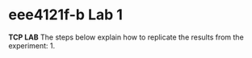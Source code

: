 # eee4121f-b Lab 1
**TCP LAB**
The steps below explain how to replicate the results from the experiment:
1. 


